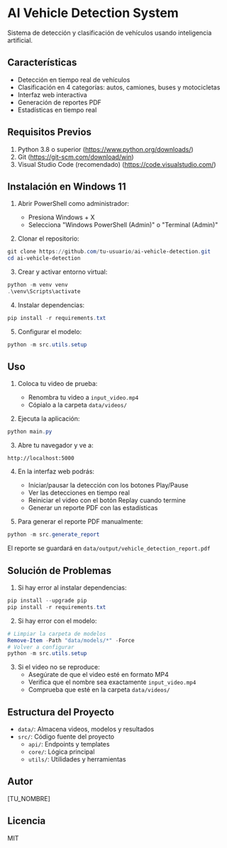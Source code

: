 # AI Vehicle Detection System

Sistema de detección y clasificación de vehículos usando inteligencia artificial.

## Características
- Detección en tiempo real de vehículos
- Clasificación en 4 categorías: autos, camiones, buses y motocicletas
- Interfaz web interactiva
- Generación de reportes PDF
- Estadísticas en tiempo real

## Requisitos Previos
1. Python 3.8 o superior (https://www.python.org/downloads/)
2. Git (https://git-scm.com/download/win)
3. Visual Studio Code (recomendado) (https://code.visualstudio.com/)

## Instalación en Windows 11

1. Abrir PowerShell como administrador:
   - Presiona Windows + X
   - Selecciona "Windows PowerShell (Admin)" o "Terminal (Admin)"

2. Clonar el repositorio:
```powershell
git clone https://github.com/tu-usuario/ai-vehicle-detection.git
cd ai-vehicle-detection
```

3. Crear y activar entorno virtual:
```powershell
python -m venv venv
.\venv\Scripts\activate
```

4. Instalar dependencias:
```powershell
pip install -r requirements.txt
```

5. Configurar el modelo:
```powershell
python -m src.utils.setup
```

## Uso

1. Coloca tu video de prueba:
   - Renombra tu video a `input_video.mp4`
   - Cópialo a la carpeta `data/videos/`

2. Ejecuta la aplicación:
```powershell
python main.py
```

3. Abre tu navegador y ve a:
```
http://localhost:5000
```

4. En la interfaz web podrás:
   - Iniciar/pausar la detección con los botones Play/Pause
   - Ver las detecciones en tiempo real
   - Reiniciar el video con el botón Replay cuando termine
   - Generar un reporte PDF con las estadísticas

5. Para generar el reporte PDF manualmente:
```powershell
python -m src.generate_report
```
   El reporte se guardará en `data/output/vehicle_detection_report.pdf`

## Solución de Problemas

1. Si hay error al instalar dependencias:
```powershell
pip install --upgrade pip
pip install -r requirements.txt
```

2. Si hay error con el modelo:
```powershell
# Limpiar la carpeta de modelos
Remove-Item -Path "data/models/*" -Force
# Volver a configurar
python -m src.utils.setup
```

3. Si el video no se reproduce:
   - Asegúrate de que el video esté en formato MP4
   - Verifica que el nombre sea exactamente `input_video.mp4`
   - Comprueba que esté en la carpeta `data/videos/`

## Estructura del Proyecto
- `data/`: Almacena videos, modelos y resultados
- `src/`: Código fuente del proyecto
  - `api/`: Endpoints y templates
  - `core/`: Lógica principal
  - `utils/`: Utilidades y herramientas

## Autor
[TU_NOMBRE]

## Licencia
MIT

